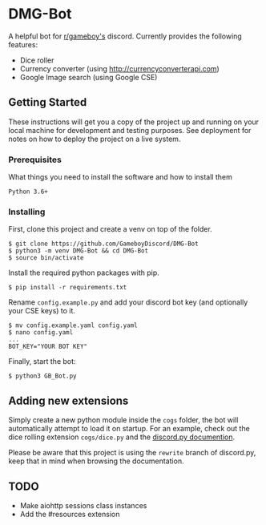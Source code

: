 
# DMG-Bot

A helpful bot for [r/gameboy's](https://old.reddit.com/r/Gameboy/) discord.
Currently provides the following features:

* Dice roller
* Currency converter (using http://currencyconverterapi.com)
* Google Image search (using Google CSE)
## Getting Started

These instructions will get you a copy of the project up and running on your local machine for development and testing purposes. See deployment for notes on how to deploy the project on a live system.

### Prerequisites

What things you need to install the software and how to install them

```
Python 3.6+
```

### Installing


First, clone this project and create a venv on top of the folder.

```
$ git clone https://github.com/GameboyDiscord/DMG-Bot
$ python3 -m venv DMG-Bot && cd DMG-Bot
$ source bin/activate
```
Install the required python packages with pip.
```
$ pip install -r requirements.txt
```
Rename `config.example.py` and add your discord bot key (and optionally your CSE keys) to it.
```
$ mv config.example.yaml config.yaml
$ nano config.yaml
...
BOT_KEY="YOUR BOT KEY"
```
Finally, start the bot:
```
$ python3 GB_Bot.py
```

## Adding new extensions

Simply create a new python module inside the `cogs` folder, the bot will automatically attempt to load it on startup. For an example, check out the dice rolling extension `cogs/dice.py` and the [discord.py documention](https://discordpy.readthedocs.io/en/rewrite/index.html).

Please be aware that this project is using the `rewrite` branch of discord.py, keep that in mind when browsing the documentation.

## TODO

* Make aiohttp sessions class instances
* Add the #resources extension